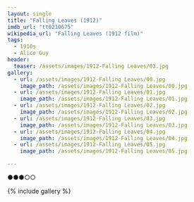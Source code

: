 ```yaml
---
layout: single
title: "Falling Leaves (1912)"
imdb_url: "tt0210675"
wikipedia_url: "Falling Leaves (1912 film)"
tags:
  - 1910s 
  - Alice Guy
header:
  teaser: /assets/images/1912-Falling Leaves/03.jpg
gallery:
  - url: /assets/images/1912-Falling Leaves/00.jpg
    image_path: /assets/images/1912-Falling Leaves/00.jpg  
  - url: /assets/images/1912-Falling Leaves/01.jpg
    image_path: /assets/images/1912-Falling Leaves/01.jpg
  - url: /assets/images/1912-Falling Leaves/02.jpg
    image_path: /assets/images/1912-Falling Leaves/02.jpg
  - url: /assets/images/1912-Falling Leaves/03.jpg
    image_path: /assets/images/1912-Falling Leaves/03.jpg
  - url: /assets/images/1912-Falling Leaves/04.jpg
    image_path: /assets/images/1912-Falling Leaves/04.jpg
  - url: /assets/images/1912-Falling Leaves/05.jpg
    image_path: /assets/images/1912-Falling Leaves/05.jpg

---
```

●●●○○

{% include gallery %}
